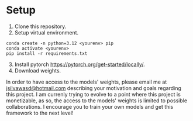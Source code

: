 # Setup
1. Clone this repository.
2. Setup virtual environment.
```
conda create -n python=3.12 <yourenv> pip
conda activate <yourenv>
pip install -r requirements.txt
```
3. Install pytorch https://pytorch.org/get-started/locally/.
4. Download weights.
   
In order to have access to the models' weights, please email me at jsilvawasd@hotmail.com describing your motivation and goals regarding this project. I am currenly trying to evolve to a point where this project is monetizable, as so, the access to the models' weights is limited to possible collaborations. I encourage you to train your own models and get this framework to the next level!
